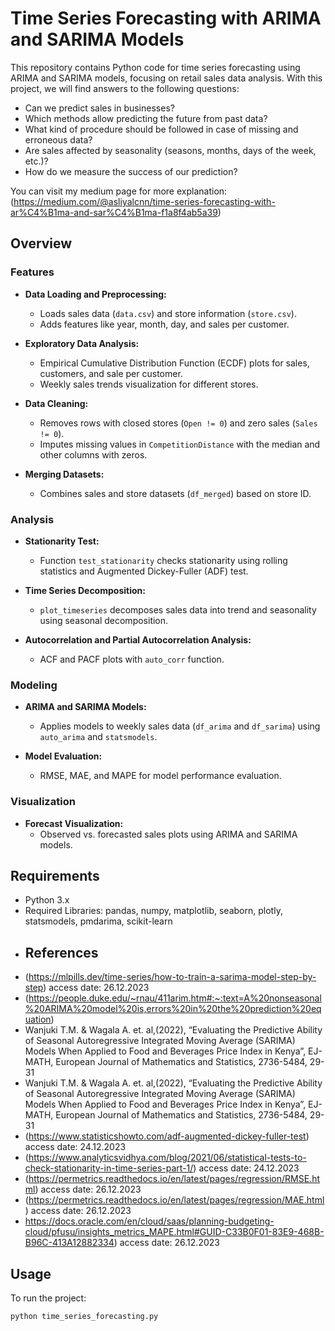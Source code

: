 # Time Series Forecasting with ARIMA and SARIMA Models

This repository contains Python code for time series forecasting using ARIMA and SARIMA models, focusing on retail sales data analysis.
With this project, we will find answers to the following questions:
 - Can we predict sales in businesses?
 - Which methods allow predicting the future from past data?
 - What kind of procedure should be followed in case of missing and erroneous data?
 - Are sales affected by seasonality (seasons, months, days of the week, etc.)?
 - How do we measure the success of our prediction?

You can visit my medium page for more explanation:
(https://medium.com/@asliyalcnn/time-series-forecasting-with-ar%C4%B1ma-and-sar%C4%B1ma-f1a8f4ab5a39)

## Overview

### Features

- **Data Loading and Preprocessing:**
  - Loads sales data (`data.csv`) and store information (`store.csv`).
  - Adds features like year, month, day, and sales per customer.

- **Exploratory Data Analysis:**
  - Empirical Cumulative Distribution Function (ECDF) plots for sales, customers, and sale per customer.
  - Weekly sales trends visualization for different stores.

- **Data Cleaning:**
  - Removes rows with closed stores (`Open != 0`) and zero sales (`Sales != 0`).
  - Imputes missing values in `CompetitionDistance` with the median and other columns with zeros.

- **Merging Datasets:**
  - Combines sales and store datasets (`df_merged`) based on store ID.

### Analysis

- **Stationarity Test:**
  - Function `test_stationarity` checks stationarity using rolling statistics and Augmented Dickey-Fuller (ADF) test.

- **Time Series Decomposition:**
  - `plot_timeseries` decomposes sales data into trend and seasonality using seasonal decomposition.

- **Autocorrelation and Partial Autocorrelation Analysis:**
  - ACF and PACF plots with `auto_corr` function.

### Modeling

- **ARIMA and SARIMA Models:**
  - Applies models to weekly sales data (`df_arima` and `df_sarima`) using `auto_arima` and `statsmodels`.

- **Model Evaluation:**
  - RMSE, MAE, and MAPE for model performance evaluation.

### Visualization

- **Forecast Visualization:**
  - Observed vs. forecasted sales plots using ARIMA and SARIMA models.

## Requirements

- Python 3.x
- Required Libraries: pandas, numpy, matplotlib, seaborn, plotly, statsmodels, pmdarima, scikit-learn
- ## References
- (https://mlpills.dev/time-series/how-to-train-a-sarima-model-step-by-step)  access date: 26.12.2023
- (https://people.duke.edu/~rnau/411arim.htm#:~:text=A%20nonseasonal%20ARIMA%20model%20is,errors%20in%20the%20prediction%20equation)
- Wanjuki T.M. & Wagala A. et. al,(2022), “Evaluating the Predictive Ability of Seasonal Autoregressive Integrated Moving Average (SARIMA) Models When Applied to Food and Beverages Price Index in Kenya”, EJ-MATH, European Journal of Mathematics and Statistics, 2736-5484, 29-31
- Wanjuki T.M. & Wagala A. et. al,(2022), “Evaluating the Predictive Ability of Seasonal Autoregressive Integrated Moving Average (SARIMA) Models When Applied to Food and Beverages Price Index in Kenya”, EJ-MATH, European Journal of Mathematics and Statistics, 2736-5484, 29-31
- (https://www.statisticshowto.com/adf-augmented-dickey-fuller-test)  access date: 24.12.2023 
- (https://www.analyticsvidhya.com/blog/2021/06/statistical-tests-to-check-stationarity-in-time-series-part-1/)  access date: 24.12.2023
- (https://permetrics.readthedocs.io/en/latest/pages/regression/RMSE.html) access date: 26.12.2023
- (https://permetrics.readthedocs.io/en/latest/pages/regression/MAE.html) access date: 26.12.2023
- https://docs.oracle.com/en/cloud/saas/planning-budgeting-cloud/pfusu/insights_metrics_MAPE.html#GUID-C33B0F01-83E9-468B-B96C-413A12882334) access date: 26.12.2023


## Usage

To run the project:

```bash
python time_series_forecasting.py

